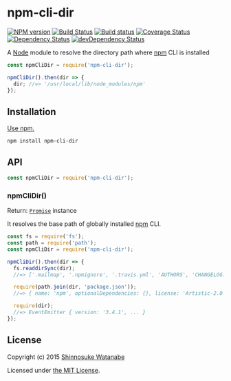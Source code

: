 # npm-cli-dir

[![NPM version](https://img.shields.io/npm/v/npm-cli-dir.svg)](https://www.npmjs.com/package/npm-cli-dir)
[![Build Status](https://travis-ci.org/shinnn/npm-cli-dir.svg?branch=master)](https://travis-ci.org/shinnn/npm-cli-dir)
[![Build status](https://ci.appveyor.com/api/projects/status/e83hdqrnieckmm5c/branch/master?svg=true)](https://ci.appveyor.com/project/ShinnosukeWatanabe/npm-cli-dir/branch/master)
[![Coverage Status](https://img.shields.io/coveralls/shinnn/npm-cli-dir.svg)](https://coveralls.io/github/shinnn/npm-cli-dir)
[![Dependency Status](https://david-dm.org/shinnn/npm-cli-dir.svg)](https://david-dm.org/shinnn/npm-cli-dir)
[![devDependency Status](https://david-dm.org/shinnn/npm-cli-dir/dev-status.svg)](https://david-dm.org/shinnn/npm-cli-dir#info=devDependencies)

A [Node](https://nodejs.org/) module to resolve the directory path where [npm](https://www.npmjs.com/) CLI is installed

```javascript
const npmCliDir = require('npm-cli-dir');

npmCliDir().then(dir => {
  dir; //=> '/usr/local/lib/node_modules/npm'
});
```

## Installation

[Use npm.](https://docs.npmjs.com/cli/install)

```
npm install npm-cli-dir
```

## API

```javascript
const npmCliDir = require('npm-cli-dir');
```

### npmCliDir()

Return: [`Promise`](https://developer.mozilla.org/docs/Web/JavaScript/Reference/Global_Objects/Promise) instance

It resolves the base path of globally installed [npm](https://github.com/npm/npm) CLI.

```javascript
const fs = require('fs');
const path = require('path');
const npmCliDir = require('npm-cli-dir');

npmCliDir().then(dir => {
  fs.readdirSync(dir);
  //=> ['.mailmap', '.npmignore', '.travis.yml', 'AUTHORS', 'CHANGELOG.md', ...]

  require(path.join(dir, 'package.json'));
  //=> { name: 'npm', optionalDependencies: {}, license: 'Artistic-2.0', ... }

  require(dir);
  //=> EventEmitter { version: '3.4.1', ... }
});
```

## License

Copyright (c) 2015 [Shinnosuke Watanabe](https://github.com/shinnn)

Licensed under [the MIT License](./LICENSE).
